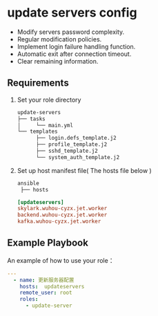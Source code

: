 update servers config
=========
- Modify servers password complexity.<br>
- Regular modification policies.<br>
- Implement login failure handling function.<br>
- Automatic exit after connection timeout.<br>
- Clear remaining information.

Requirements
--------------

1. Set your role directory
   ```bash
   update-servers
   ├── tasks
   │     └── main.yml
   └── templates
         ├── login.defs_template.j2
         ├── profile_template.j2
         ├── sshd_template.j2
         └── system_auth_template.j2
   ```

  2. Set up host manifest file( The hosts file below )
     ```bash
     ansible
      ├── hosts
     ```

     ```ini
     [updateservers]
     skylark.wuhou-cyzx.jet.worker
     backend.wuhou-cyzx.jet.worker
     kafka.wuhou-cyzx.jet.worker
     ```


Example Playbook
----------------

An example of how to use your role：
```yml
---
  - name: 更新服务器配置
    hosts:  updateservers
    remote_user: root
    roles:
      - update-server
```
